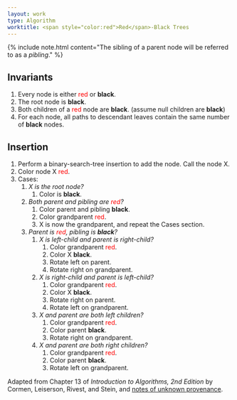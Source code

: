 ```yaml
---
layout: work
type: Algorithm
worktitle: <span style="color:red">Red</span>-Black Trees
---
```


{% include note.html content="The sibling of a parent node will be referred to as a *pibling*." %}

## Invariants

1. Every node is either <span style="color:red">red</span> or **black**.
2. The root node is **black**.
3. Both children of a <span style="color:red">red</span> node are **black**. (assume null children are **black**)
4. For each node, all paths to descendant leaves contain the same number of **black** nodes.

## Insertion

1.	Perform a binary-search-tree insertion to add the node. Call the node X.
2.	Color node X <span style="color:red">red</span>.
3.	Cases:
    1. *X is the root node?*
        1. Color is **black**.
    2. *Both parent and pibling are <span style="color:red">red</span>?*
        1. Color parent and pibling **black**.
        2. Color grandparent <span style="color:red">red</span>.
        3. X is now the grandparent, and repeat the Cases section.
    3. *Parent is <span style="color:red">red</span>, pibling is **black**?*
        1. *X is left-child and parent is right-child?*
            1. Color grandparent <span style="color:red">red</span>.
            2. Color X **black**.
            3. Rotate left on parent.
            4. Rotate right on grandparent.
        2. *X is right-child and parent is left-child?*
            1. Color grandparent <span style="color:red">red</span>.
            2. Color X **black**.
            3. Rotate right on parent.
            4. Rotate left on grandparent.       
        3. *X and parent are both left children?*
            1. Color grandparent <span style="color:red">red</span>.
            2. Color parent **black**.
            4. Rotate right on grandparent.
        4. *X and parent are both right children?*
            1. Color grandparent <span style="color:red">red</span>.
            2. Color parent **black**.
            4. Rotate left on grandparent.


Adapted from Chapter 13 of *Introduction to Algorithms, 2nd Edition* by Cormen, Leiserson,
Rivest, and Stein, and [notes of unknown provenance](http://mainline.brynmawr.edu/Courses/cs246/spring2016/lectures/16_RedBlackTrees.pdf).



